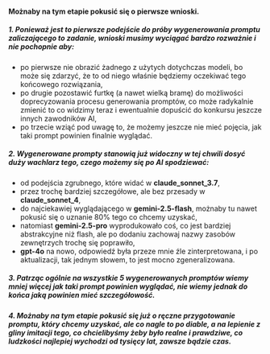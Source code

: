 
#### Możnaby na tym etapie pokusić się o pierwsze wnioski.

##### 1. Ponieważ jest to pierwsze podejście do próby wygenerowania promptu zaliczającego to zadanie, wnioski musimy wyciągać bardzo rozważnie i nie pochopnie aby:
- po pierwsze nie obrazić żadnego z użytych dotychczas modeli, bo może się zdarzyć, że to od niego właśnie będziemy oczekiwać tego końcowego rozwiązania,
- po drugie pozostawić furtkę (a nawet wielką bramę) do możliwości doprecyzowania procesu generowania promptów, co może radykalnie zmienić to co widzimy teraz i ewentualnie dopuścić do konkursu jeszcze innych zawodników AI,
- po trzecie wziąć pod uwagę to, że możemy jeszcze nie mieć pojęcia, jak taki prompt powinien finalnie wyglądać.

##### 2. Wygenerowane prompty stanowią już widoczny w tej chwili dosyć duży wachlarz tego, czego możemy się po AI spodziewać:
- od podejścia zgrubnego, które widać w **claude_sonnet_3.7**,
- przez trochę bardziej szczegółowe, ale bez przesady w **claude_sonnet_4**,
- do najciekawiej wyglądającego w **gemini-2.5-flash**, możnaby tu nawet pokusić się o uznanie 80% tego co chcemy uzyskać,
- natomiast **gemini-2.5-pro** wyprodukowało coś, co jest bardziej abstrakcyjne niż flash, ale po dodaniu zachowaj nazwy zasobów zewnętrzych trochę się poprawiło,
- **gpt-4o** na nowo, odpowiedź była przeze mnie źle zinterpretowana, i po aktualizacji, tak jednym słowem, to jest mocno zgeneralizowana.

##### 3. Patrząc ogólnie na wszystkie 5 wygenerowanych promptów wiemy mniej więcej jak taki prompt powinien wyglądać, nie wiemy jednak do końca jaką powinien mieć szczegółowość.

##### 4. Możnaby na tym etapie pokusić się już o ręczne przygotowanie promptu, który chcemy uzyskać, ale co nagle to po diable, a na lepienie z gliny imitacji tego, co chcielibyśmy żeby było realne i prawdziwe, co ludzkości najlepiej wychodzi od tysięcy lat, zawsze bądzie czas.
